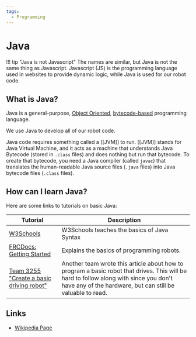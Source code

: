 ```yaml
---
tags:
  - Programming
---
```


# Java

!!! tip "Java is not Javascript"
    The names are similar, but Java is not the same thing as Javascript. Javascript (JS) is the programming language used in websites to provide dynamic logic, while Java is used for our robot code.

## What is Java?

Java is a general-purpose, [Object Oriented](https://en.wikipedia.org/wiki/Object-oriented_programming), [bytecode-based](https://en.wikipedia.org/wiki/Bytecode) programming language.

We use Java to develop all of our robot code.

Java code requires something called a [[JVM]] to run. [[JVM]] stands for Java Virtual Machine, and it acts as a machine that understands Java Bytecode (stored in `.class` files) and does nothing but run that bytecode. To create that bytecode, you need a Java compiler (called `javac`) that translates the human-readable Java source files (`.java` files) into Java bytecode files (`.class` files).

## How can I learn Java?

Here are some links to tutorials on basic Java:

| Tutorial | Description |
| -------- | ----------- |
| [W3Schools](https://www.w3schools.com/java/) | W3Schools teaches the basics of Java Syntax |
| [FRCDocs: Getting Started](https://frcdocs.wpi.edu/en/2020/docs/getting-started/getting-started-frc-control-system/index.html) | Explains the basics of programming robots. |
| [Team 3255 "Create a basic driving robot"](https://frcteam3255.github.io/FRC-Java-Tutorial/programming/driving_robot.html) | Another team wrote this article about how to program a basic robot that drives. This will be hard to follow along with since you don't have any of the hardware, but can still be valuable to read. |


## Links

- [Wikipedia Page](https://en.wikipedia.org/wiki/Java_(programming_language))